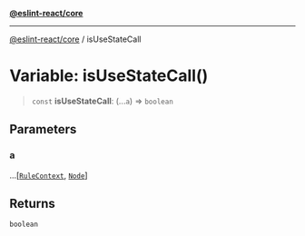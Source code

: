 [**@eslint-react/core**](../README.md)

***

[@eslint-react/core](../README.md) / isUseStateCall

# Variable: isUseStateCall()

> `const` **isUseStateCall**: (...`a`) => `boolean`

## Parameters

### a

...\[[`RuleContext`](../-internal-/type-aliases/RuleContext.md), [`Node`](../-internal-/type-aliases/Node.md)\]

## Returns

`boolean`
